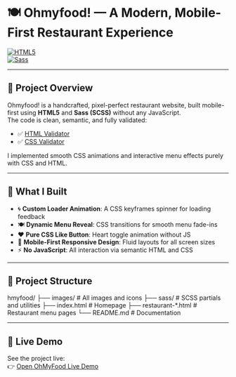 # 🍽️ Ohmyfood! — A Modern, Mobile-First Restaurant Experience

[![HTML5](https://img.shields.io/badge/HTML5-%23E34F26.svg?style=for-the-badge&logo=html5&logoColor=white)](https://developer.mozilla.org/en-US/docs/Web/HTML)  
[![Sass](https://img.shields.io/badge/Sass-%23CC6699.svg?style=for-the-badge&logo=sass&logoColor=white)](https://sass-lang.com/)

---

## 🚀 Project Overview

Ohmyfood! is a handcrafted, pixel-perfect restaurant website, built mobile-first using **HTML5** and **Sass (SCSS)** without any JavaScript.  
The code is clean, semantic, and fully validated:

- ✅ [HTML Validator](https://validator.w3.org/nu/?doc=https://bedgard.github.io/ohmyfood/index.html)  
- ✅ [CSS Validator](https://jigsaw.w3.org/css-validator/validator?uri=https://bedgard.github.io/ohmyfood/css/style.css)

I implemented smooth CSS animations and interactive menu effects purely with CSS and HTML.

---

## 🎯 What I Built

- 🌀 **Custom Loader Animation**: A CSS keyframes spinner for loading feedback  
- 🍽️ **Dynamic Menu Reveal**: CSS transitions for smooth menu fade-ins  
- ❤️ **Pure CSS Like Button**: Heart toggle animation without JS  
- 📱 **Mobile-First Responsive Design**: Fluid layouts for all screen sizes  
- ⚡ **No JavaScript**: All interaction via semantic HTML and CSS

---

## 📂 Project Structure

hmyfood/
├── images/ # All images and icons
├── sass/ # SCSS partials and utilities
├── index.html # Homepage
├── restaurant-*.html # Restaurant menu pages
└── README.md # Documentation

---

## 🚀 Live Demo

See the project live:  
👉 [Open OhMyFood Live Demo](https://bedgard.github.io/ohmyfood/)
